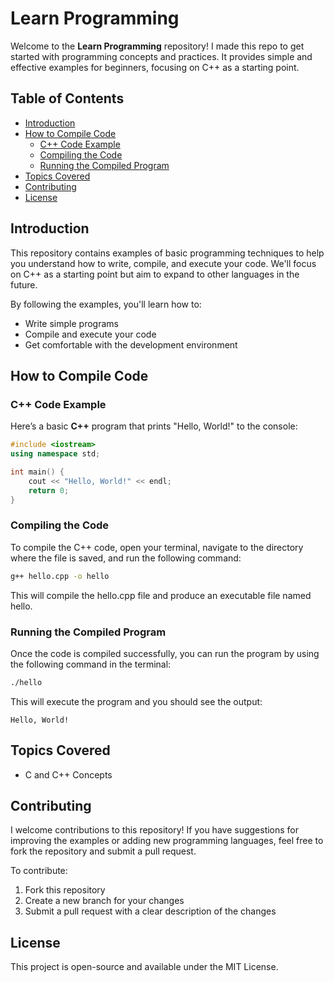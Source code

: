 # Learn Programming

Welcome to the **Learn Programming** repository! I made this repo to get started with programming concepts and practices. It provides simple and effective examples for beginners, focusing on C++ as a starting point.

## Table of Contents
- [Introduction](#introduction)
- [How to Compile Code](#how-to-compile-code)
  - [C++ Code Example](#cpp-code-example)
  - [Compiling the Code](#compiling-the-code)
  - [Running the Compiled Program](#running-the-compiled-program)
- [Topics Covered](#topics-covered)
- [Contributing](#contributing)
- [License](#license)

## Introduction
This repository contains examples of basic programming techniques to help you understand how to write, compile, and execute your code. We'll focus on C++ as a starting point but aim to expand to other languages in the future. 

By following the examples, you'll learn how to:
- Write simple programs
- Compile and execute your code
- Get comfortable with the development environment

## How to Compile Code

### C++ Code Example

Here’s a basic **C++** program that prints "Hello, World!" to the console:

```cpp
#include <iostream>
using namespace std;

int main() {
    cout << "Hello, World!" << endl;
    return 0;
}
```

### Compiling the Code
To compile the C++ code, open your terminal, navigate to the directory where the file is saved, and run the following command:

```bash
g++ hello.cpp -o hello
```
This will compile the hello.cpp file and produce an executable file named hello.

### Running the Compiled Program
Once the code is compiled successfully, you can run the program by using the following command in the terminal:

```bash
./hello
```
This will execute the program and you should see the output:
```
Hello, World!
```

## Topics Covered
- C and C++ Concepts

## Contributing
I welcome contributions to this repository! If you have suggestions for improving the examples or adding new programming languages, feel free to fork the repository and submit a pull request.

To contribute:

1. Fork this repository
2. Create a new branch for your changes
3. Submit a pull request with a clear description of the changes

## License
This project is open-source and available under the MIT License.


